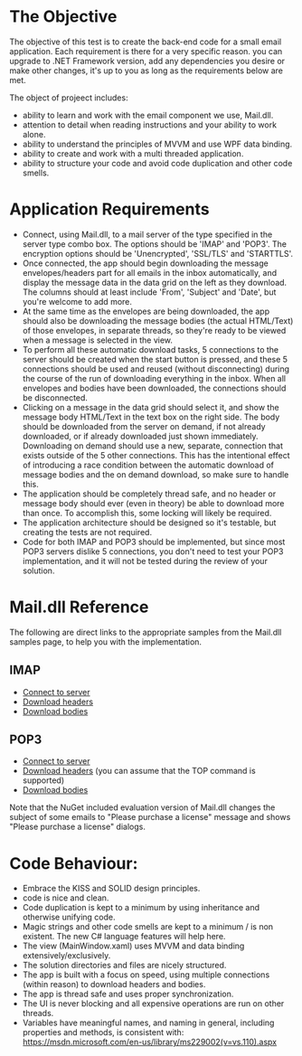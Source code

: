 # The Objective

The objective of this test is to create the back-end code for a small email application. Each requirement is there for a very specific reason. you can upgrade to .NET Framework version, add any dependencies you desire or make other changes, it's up to you as long as the requirements below are met.

The object of projeect includes:

- ability to learn and work with the email component we use, Mail.dll.
- attention to detail when reading instructions and your ability to work alone.
- ability to understand the principles of MVVM and use WPF data binding.
- ability to create and work with a multi threaded application.
- ability to structure your code and avoid code duplication and other code smells.

# Application Requirements

- Connect, using Mail.dll, to a mail server of the type specified in the server type combo box. The options should be 'IMAP' and 'POP3'. The encryption options should be 'Unencrypted', 'SSL/TLS' and 'STARTTLS'.
- Once connected, the app should begin downloading the message envelopes/headers part for all emails in the inbox automatically, and display the message data in the data grid on the left as they download. The columns should at least include 'From', 'Subject' and 'Date', but you're welcome to add more.
- At the same time as the envelopes are being downloaded, the app should also be downloading the message bodies (the actual HTML/Text) of those envelopes, in separate threads, so they're ready to be viewed when a message is selected in the view.
- To perform all these automatic download tasks, 5 connections to the server should be created when the start button is pressed, and these 5 connections should be used and reused (without disconnecting) during the course of the run of downloading everything in the inbox. When all envelopes and bodies have been downloaded, the connections should be disconnected.
- Clicking on a message in the data grid should select it, and show the message body HTML/Text in the text box on the right side. The body should be downloaded from the server on demand, if not already downloaded, or if already downloaded just shown immediately. Downloading on demand should use a new, separate, connection that exists outside of the 5 other connections. This has the intentional effect of introducing a race condition between the automatic download of message bodies and the on demand download, so make sure to handle this.
- The application should be completely thread safe, and no header or message body should ever (even in theory) be able to download more than once. To accomplish this, some locking will likely be required.
- The application architecture should be designed so it's testable, but creating the tests are not required.
- Code for both IMAP and POP3 should be implemented, but since most POP3 servers dislike 5 connections, you don't need to test your POP3 implementation, and it will not be tested during the review of your solution.

# Mail.dll Reference

The following are direct links to the appropriate samples from the Mail.dll samples page, to help you with the implementation.

## IMAP

- [Connect to server](http://www.limilabs.com/blog/use-ssl-with-imap)
- [Download headers](http://www.limilabs.com/blog/get-email-information-from-imap-fast)
- [Download bodies](http://www.limilabs.com/blog/download-parts-of-email-message)

## POP3

- [Connect to server](http://www.limilabs.com/blog/use-ssl-with-pop3)
- [Download headers](http://www.limilabs.com/blog/get-email-headers-using-pop3-top-command) (you can assume that the TOP command is supported) 
- [Download bodies](http://www.limilabs.com/blog/get-common-email-fields-subject-text-with-pop3)

Note that the NuGet included evaluation version of Mail.dll changes the subject of some emails to "Please purchase a license" message and shows "Please purchase a license" dialogs.

# Code Behaviour:

- Embrace the KISS and SOLID design principles.
- code is nice and clean.
- Code duplication is kept to a minimum by using inheritance and otherwise unifying code.
- Magic strings and other code smells are kept to a minimum / is non existent. The new C# language features will help here.
- The view (MainWindow.xaml) uses MVVM and data binding extensively/exclusively.
- The solution directories and files are nicely structured.
- The app is built with a focus on speed, using multiple connections (within reason) to download headers and bodies.
- The app is thread safe and uses proper synchronization.
- The UI is never blocking and all expensive operations are run on other threads.
- Variables have meaningful names, and naming in general, including properties and methods, is consistent with: https://msdn.microsoft.com/en-us/library/ms229002(v=vs.110).aspx
